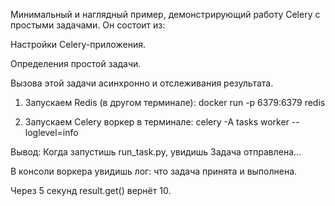 Минимальный и наглядный пример, демонстрирующий работу Celery с простыми задачами. Он состоит из:

Настройки Celery-приложения.

Определения простой задачи.

Вызова этой задачи асинхронно и отслеживания результата.


 1. Запускаем Redis (в другом терминале):
docker run -p 6379:6379 redis 

2. Запускаем Celery воркер в терминале:
celery -A tasks worker --loglevel=info

Вывод:
Когда запустишь run_task.py, увидишь Задача отправлена...

В консоли воркера увидишь лог: что задача принята и выполнена.

Через 5 секунд result.get() вернёт 10.